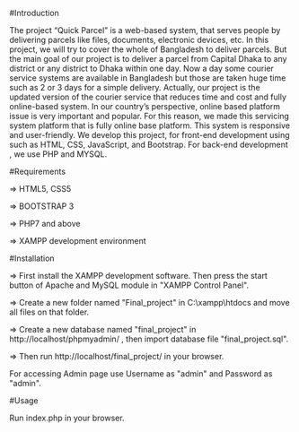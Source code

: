 #Introduction 

The project “Quick Parcel” is a web-based system, that serves people by delivering parcels like files, documents, electronic devices, etc. In this project, we will try to cover the whole of Bangladesh to deliver parcels. But the main goal of our project is to deliver a parcel from Capital Dhaka to any district or any district to Dhaka within one day. Now a day some courier service systems are available in Bangladesh but those are taken huge time such as 2 or 3 days for a simple delivery. Actually, our project is the updated version of the courier service that reduces time and cost and fully online-based system. In our country’s perspective, online based platform issue is very important and popular. For this reason, we made this servicing system platform that is fully online base platform. This system is responsive and user-friendly. We develop this project, for front-end development using such as HTML, CSS, JavaScript, and Bootstrap. For back-end development , we use PHP and MYSQL. 



#Requirements

=> HTML5, CSS5

=> BOOTSTRAP 3

=> PHP7 and above

=> XAMPP development environment
 
 
 
#Installation

=> First install the XAMPP development software. Then press the start button of Apache and MySQL module in "XAMPP Control Panel".

=> Create a new folder named "Final_project" in C:\xampp\htdocs and move all files on that folder.

=> Create a new database named "final_project" in http://localhost/phpmyadmin/ , then import database file "final_project.sql".

=> Then run http://localhost/final_project/ in your browser.

For accessing Admin page use Username as "admin" and Password as "admin".
  

#Usage

Run index.php in your browser.
